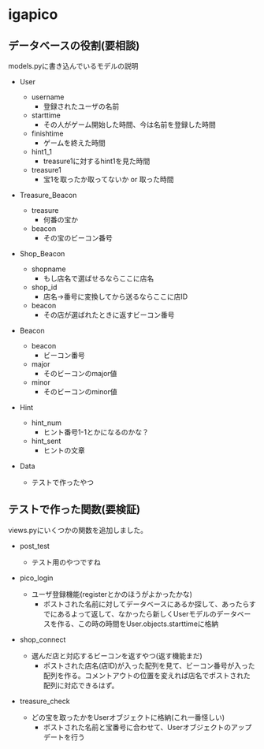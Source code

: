 # igapico

## データベースの役割(要相談)
models.pyに書き込んでいるモデルの説明
- User
  - username
    - 登録されたユーザの名前
  - starttime
    - その人がゲーム開始した時間、今は名前を登録した時間
  - finishtime
    - ゲームを終えた時間
  - hint1_1
    - treasure1に対するhint1を見た時間
  - treasure1
    - 宝1を取ったか取ってないか or 取った時間

- Treasure_Beacon
  - treasure
    - 何番の宝か
  - beacon
    - その宝のビーコン番号

- Shop_Beacon
  - shopname
    - もし店名で選ばせるならここに店名
  - shop_id
    - 店名→番号に変換してから送るならここに店ID
  - beacon
    - その店が選ばれたときに返すビーコン番号

- Beacon
  - beacon
    - ビーコン番号
  - major
    - そのビーコンのmajor値
  - minor
    - そのビーコンのminor値

- Hint
  - hint_num
    - ヒント番号1-1とかになるのかな？
  - hint_sent
    - ヒントの文章

- Data
  - テストで作ったやつ


## テストで作った関数(要検証)
views.pyにいくつかの関数を追加しました。
- post_test
  - テスト用のやつですね

- pico_login
  - ユーザ登録機能(registerとかのほうがよかったかな)
    - ポストされた名前に対してデータベースにあるか探して、あったらすでにあるよって返して、なかったら新しくUserモデルのデータベースを作る、この時の時間をUser.objects.starttimeに格納

- shop_connect
  - 選んだ店と対応するビーコンを返すやつ(返す機能まだ)
    - ポストされた店名(店ID)が入った配列を見て、ビーコン番号が入った配列を作る。コメントアウトの位置を変えれば店名でポストされた配列に対応できるはず。

- treasure_check
  - どの宝を取ったかをUserオブジェクトに格納(これ一番怪しい)
    - ポストされた名前と宝番号に合わせて、Userオブジェクトのアップデートを行う
